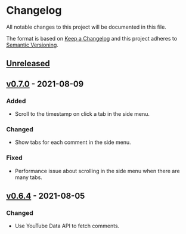 # Changelog

All notable changes to this project will be documented in this file.

The format is based on [Keep a Changelog](https://keepachangelog.com/en/1.0.0/)
and this project adheres to [Semantic Versioning](https://semver.org/spec/v2.0.0.html).

## [Unreleased]

## [v0.7.0] - 2021-08-09

### Added

- Scroll to the timestamp on click a tab in the side menu.


### Changed

- Show tabs for each comment in the side menu.


### Fixed

- Performance issue about scrolling in the side menu when there are many tabs.


## [v0.6.4] - 2021-08-05

### Changed

- Use YouTube Data API to fetch comments.

[Unreleased]: https://github.com/Foo-x/youtube-timestamp-comments/compare/v0.7.0...HEAD
[v0.7.0]: https://github.com/Foo-x/youtube-timestamp-comments/releases/tag/v0.7.0
[v0.6.4]: https://github.com/Foo-x/youtube-timestamp-comments/releases/tag/v0.6.4
